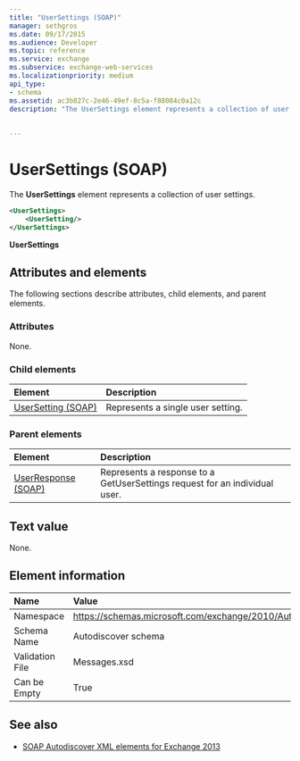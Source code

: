 ```yaml
---
title: "UserSettings (SOAP)"
manager: sethgros
ms.date: 09/17/2015
ms.audience: Developer
ms.topic: reference
ms.service: exchange
ms.subservice: exchange-web-services
ms.localizationpriority: medium
api_type:
- schema
ms.assetid: ac3b827c-2e46-49ef-8c5a-f88084c0a12c
description: "The UserSettings element represents a collection of user settings."
 
 
---
```


# UserSettings (SOAP)

The **UserSettings** element represents a collection of user settings. 
  
```XML
<UserSettings>
    <UserSetting/>
</UserSettings>
```

 **UserSettings**
## Attributes and elements

The following sections describe attributes, child elements, and parent elements.
  
### Attributes

None.
  
### Child elements

|**Element**|**Description**|
|:-----|:-----|
|[UserSetting (SOAP)](usersetting-soap.md) <br/> |Represents a single user setting.  <br/> |
   
### Parent elements

|**Element**|**Description**|
|:-----|:-----|
|[UserResponse (SOAP)](userresponse-soap.md) <br/> |Represents a response to a GetUserSettings request for an individual user.  <br/> |
   
## Text value

None.
  
## Element information

|**Name**|**Value**|
|:-----|:-----|
|Namespace  <br/> |https://schemas.microsoft.com/exchange/2010/Autodiscover  <br/> |
|Schema Name  <br/> |Autodiscover schema  <br/> |
|Validation File  <br/> |Messages.xsd  <br/> |
|Can be Empty  <br/> |True  <br/> |
   
## See also

- [SOAP Autodiscover XML elements for Exchange 2013](soap-autodiscover-xml-elements-for-exchange-2013.md)
